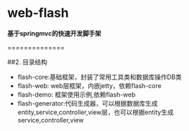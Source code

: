 # web-flash
**基于springmvc的快速开发脚手架**

==============


##2. 目录结构

- flash-core:基础框架，封装了常用工具类和数据库操作DB类
- flash-web: web层框架，内嵌jetty，依赖flash-core
- flash-demo: 框架使用示例,依赖flash-web
- flash-generator:代码生成器，可以根据数据库生成entity,service,controller,view层，也可以根据entity生成service,controller,view
   

   

    